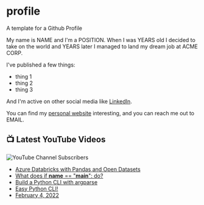 # profile
A template for a Github Profile

My name is NAME and I'm a POSITION. When I was YEARS old I decided to take on the world and YEARS later I managed to land my dream job at ACME CORP.

I've published a few things:

* thing 1
* thing 2
* thing 3

And I'm active on other social media like [LinkedIn](https://www.linkedin.com/in/NICKNAME).

You can find my [personal website](https://example.com) interesting, and you can reach me out to EMAIL.


## 📺 Latest YouTube Videos

![YouTube Channel Subscribers](https://img.shields.io/youtube/channel/subscribers/UCt56bfntHoZFI60G5NIiTww?label=YouTube%20Subscribers&style=social)

<!-- YOUTUBE-VIDEOS-LIST:START -->
- [Azure Databricks with Pandas and Open Datasets](https://www.youtube.com/watch?v=MZB8EFobzh4)
- [What does if __name__ == "__main__": do?](https://www.youtube.com/watch?v=RVqmZ7Xwgy8)
- [Build a Python CLI with argparse](https://www.youtube.com/watch?v=g2JGmA4vmoU)
- [Easy Python CLI!](https://www.youtube.com/watch?v=DrmdOb-EEMw)
- [February 4, 2022](https://www.youtube.com/watch?v=q0zGYmPSUzw)
<!-- YOUTUBE-VIDEOS-LIST:END -->
